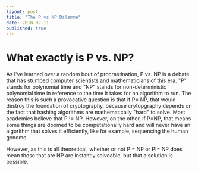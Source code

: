 ```yaml
---
layout: post
title: "The P vs NP Dilemma"
date: 2018-02-11
published: true
---
```


# What exactly is P vs. NP?

As I've learned over a random bout of procrastination, P vs. NP is a debate that has stumped computer scientists and mathematicians of this era. "P" stands for polynomial time and "NP" stands for non-deterministic polynomial time in reference to the time it takes for an algorithm to run. The reason this is such a provocative question is that if P= NP, that would destroy the foundation of cryptography, because crytopgraphy depends on the fact that hashing algorithms are mathematically "hard" to solve. Most academics believe that P != NP. However, on the other, if P=NP, that means some things are doomed to be computationally hard and will never have an algorithm that solves it efficiently, like for example, sequencing the human genome.

However, as this is all theoretical, whether or not P = NP or P!= NP does mean those that are NP are instantly solveable, but that a solution is possible.
